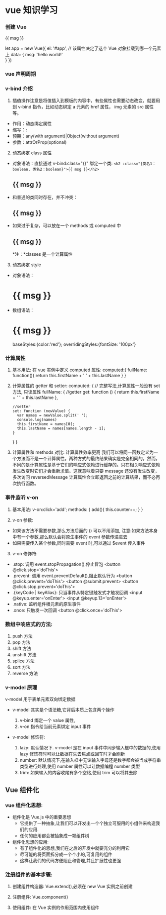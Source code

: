 # vue 知识学习

### 创建 Vue

<div id='app'>{{ msg }}</div>

let app = new Vue({
el: '#app', // 该属性决定了这个 Vue 对象挂载到哪一个元素上
data: {
msg: 'hello world!'  
 }
})

### vue 声明周期

### v-bind 介绍

1. 插值操作注意是将值插入到模板的内容中，有些属性也需要动态改变，就要用到 v-bind 指令，比如动态绑定 a 元素的 href 属性， img 元素的 src 属性等。

- 作用：动态绑定属性
- 缩写：`:`
- 预期：any(with argument)|Object(without argument)
- 参数：attrOrProp(optional)

2. 动态绑定 class 属性

- 对象语法：直接通过 v-bind:class="{}" 绑定一个类: `<h2 :class="{类名1：boolean, 类名2：boolean}">{{ msg }}</h2>`

  <h2 class="title" v-bind:class="{active: isActive}">{{ msg }}</h2>

- 和普通的类同时存在，并不冲突：

  <h2 class="title" v-bind:class="{active: isActive}">{{ msg }}</h2>

- 如果过于复杂，可以放在一个 methods 或 computed 中
  <h2 class="title" :class="classes">{{ msg }}</h2>  *注：*classes 是一个计算属性

3. 动态绑定 style

- 对象语法：<h1 :style="{key(属性名): value(属性值)}">{{ msg }}</h1>
- 数组语法：<h1 :style="[baseStyles, overridingStyles]">{{ msg }}</h1>
  baseStyles:{color:'red'}; overridingStyles:{fontSize: '100px'}

### 计算属性

1.  基本用法: 在 vue 实例中定义 computed 属性: computed:{ fullName: function(){ return this.firstName + ' ' + this.lastName } }
2.  计算属性的 getter 和 setter:
    computed: {
    // 完整写法,计算属性一般没有 set 方法, 只读属性
    fullName: {
    //getter
    get: function () {
    return this.firstName + ' ' + this.lastName
    },

        //setter
        set: function (newValue) {
          var names = newValue.split(' ');
          console.log(names)
          this.firstName = names[0];
          this.lastName = names[names.length - 1];
        }

    }
    }

3.  计算属性和 methods 对比: 计算属性效率更高
    我们可以将同一函数定义为一个方法而不是一个计算属性。两种方式的最终结果确实是完全相同的。然而，不同的是计算属性是基于它们的响应式依赖进行缓存的。只在相关响应式依赖发生改变时它们才会重新求值。这就意味着只要 message 还没有发生改变，多次访问 reversedMessage 计算属性会立即返回之前的计算结果，而不必再次执行函数。

### 事件监听 v-on

1. 基本用法: v-on:click='add'; methods: { add(){ this.counter++; } }

2. v-on 参数:

- 如果该方法不需要参数,那么方法后面的 () 可以不用添加, 注意:如果方法本身中有一个参数,那么默认会将原生事件的 event 参数传递进去
- 如果需要传入某个参数,同时需要 event 时,可以通过 \$event 传入事件

3. v-on 修饰符:

- .stop: 调用 event.stopPropagation(),停止冒泡
  <!-- 停止冒泡 -->
  <button @click.stop='doThis'></button>
- .prevent: 调用 event.preventDefault(),阻止默认行为
  <!-- 阻止默认行为 -->
  <button @click.prevent='doThis'></button>
  <!-- 阻止默认行为, 没有表达式 -->
  <button @submit.prevent></button>
  <!-- 串联修饰符 -->
  <button @click.stop.prevent='doThis'></button>
- .{keyCode | keyAlias}: 只当事件从特定键触发式才触发回调
  <!-- 键修饰符,键别名 -->
  <input @keyup.enter='onEnter'></input>
  <!-- 键修饰符,键代码 -->
  <input @keyup.13='onEnter'></input>
- .native: 监听组件根元素的原生事件
- .once: 只触发一次回调
  <button @click.once='doThis'></button>

### 数组中响应式的方法:

1. push 方法
2. pop 方法
3. shift 方法
4. unshift 方法
5. splice 方法
6. sort 方法
7. reverse 方法

### v-model 原理

v-model 用于表单元素双向绑定数据

- v-model 其实是个语法糖,它背后本质上包含两个操作

  1. v-bind 绑定一个 value 属性,
  2. v-on 指令给当前元素绑定 input 事件

- v-model 修饰符:
  1. lazy: 默认情况下. v-model 是在 input 事件中同步输入框中的数据的,使用 lazy 修饰符时可以让数据在失去焦点或回车时才会刷新
  2. number: 默认情况下,在输入框中无论输入字母还是数字都会被当成字符串类型进行处理,使用 number 属性可以让数据编程 number 类型
  3. trim: 如果输入的内容收尾有多个空格,使用 trim 可以将其去除



## Vue 组件化

### vue 组件化思想:
- 组件化是 Vue.js 中的重要思想
  + 它提供了一种抽象,让我们可以开发出一个个独立可服用的小组件来构造我们的应用.
  + 任何的应用都会被抽象成一颗组件树
- 组件化思想的应用:
  + 有了组件化的思想,我们在之后的开发中就要充分的利用它
  + 尽可能的将页面拆分成一个个小的,可复用的组件
  + 这样让我们的代码方便阻止和管理,并且扩展性也更强

### 注册组件的基本步骤:
1. 创建组件构造器: Vue.extend(),必须在 new Vue 实例之前创建
  
2. 注册组件: Vue.component()
3. 使用组件: 在 Vue 实例的作用范围内使用组件